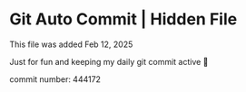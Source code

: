 # Git Auto Commit | Hidden File

This file was added Feb 12, 2025

Just for fun and keeping my daily git commit active 🤪

commit number: 444172
